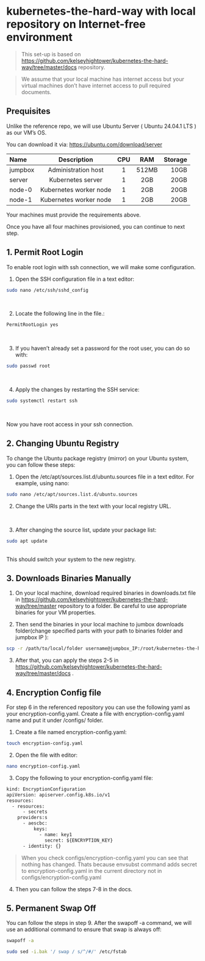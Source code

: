 # kubernetes-the-hard-way with local repository on Internet-free environment 

>This set-up is based on https://github.com/kelseyhightower/kubernetes-the-hard-way/tree/master/docs repository. 

>We assume that your local machine has internet access but your virtual machines don’t have internet access to pull required documents.

## Prequisites 
Unlike the reference repo, we will use Ubuntu Server ( Ubuntu 24.04.1 LTS ) as our VM’s  OS.  

You can download it via: https://ubuntu.com/download/server

| Name | Description | CPU | RAM | Storage |
|:-------------|:--------------:|:--------------:|:--------------:|--------------:|
| jumpbox | Administration host | 1 | 512MB | 10GB |
| server | Kubernetes server | 1 | 2GB | 20GB |
| node-0 | Kubernetes worker node | 1 | 2GB | 20GB |
| node-1 | Kubernetes worker node | 1 | 2GB | 20GB |

Your machines must provide the requirements above.  

Once you have all four machines provisioned, you can continue to next step.

## 1. Permit Root Login

To enable root login with ssh connection, we will make some configuration.  

1. Open the SSH configuration file in a text editor:

```bash
sudo nano /etc/ssh/sshd_config  
```

<br>

2. Locate the following line in the file.:
```bash
PermitRootLogin yes
``` 
<br> 

3. 	If you haven’t already set a password for the root user, you can do so with:
```bash
sudo passwd root
``` 
<br>

4.	Apply the changes by restarting the SSH service:
```bash
sudo systemctl restart ssh
``` 

<br>

Now you have root access in your ssh connection.

## 2. Changing Ubuntu Registry
To change the Ubuntu package registry (mirror) on your Ubuntu system, you can follow these steps:  

1.	Open the /etc/apt/sources.list.d/ubuntu.sources file in a text editor. For example, using nano:
```bash
sudo nano /etc/apt/sources.list.d/ubuntu.sources
``` 

2. Change the URIs parts in the text with your local registry URL.
<br>

3.	After changing the source list, update your package list:
```bash
sudo apt update
``` 
<br>
This should switch your system to the new registry.

## 3. Downloads Binaries Manually 
1. On your local machine, download required binaries in downloads.txt file in https://github.com/kelseyhightower/kubernetes-the-hard-way/tree/master
repository to a folder. Be careful to use appropriate binaries for your VM properties.

2. Then send the binaries in your local machine to jumbox downloads folder(change specified parts with your path to binaries folder and jumpbox IP ):
```bash
scp -r /path/to/local/folder username@jumpbox_IP:/root/kubernetes-the-hard-way/downloads

``` 
3. After that, you can apply the steps 2-5 in https://github.com/kelseyhightower/kubernetes-the-hard-way/tree/master/docs . 


## 4. Encryption Config file
For step 6 in the referenced repository you can use the following yaml as your encryption-config.yaml.
Create a file with encryption-config.yaml name and put it under /configs/ folder.

1. Create a file named encryption-config.yaml:
```bash
touch encryption-config.yaml
``` 
2. Open the file with editor:
```bash
nano encryption-config.yaml
``` 
3. Copy the following to your encryption-config.yaml file:

```txt                                                   
kind: EncryptionConfiguration
apiVersion: apiserver.config.k8s.io/v1
resources:
  - resources:
      - secrets
    providers:s
      - aescbc:
          keys:
            - name: key1
              secret: ${ENCRYPTION_KEY}
      - identity: {}
``` 
> When you check configs/encryption-config.yaml you can see that nothing has changed.
Thats because envsubst command adds secret to encryption-config.yaml in the current directory not in configs/encryption-config.yaml
4. Then you can follow the steps 7-8 in the docs.
 

## 5. Permanent Swap Off
You can follow the steps in step 9. After the swapoff -a command,
we will use an additional command to ensure that swap is always off:

```bash
swapoff -a
``` 
```bash
sudo sed -i.bak '/ swap / s/^/#/' /etc/fstab
``` 
